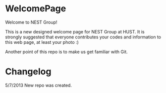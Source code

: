 WelcomePage
===========

Welcome to NEST Group!

This is a new designed welcome page for NEST Group at HUST.
It is strongly suggested that everyone contributes your codes and information to this web page, at least your photo :)

Another point of this repo is to make us get familiar with Git.

Changelog
===========
5/7/2013
New repo was created.
